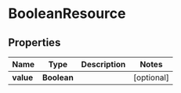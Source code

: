 
# BooleanResource

## Properties
Name | Type | Description | Notes
------------ | ------------- | ------------- | -------------
**value** | **Boolean** |  |  [optional]



